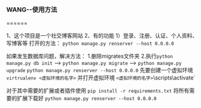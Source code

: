 ### WANG--使用方法
======

1、这个项目是一个社交博客网站
2、有的功能
       1）登录、注册、认证、个人资料、写博客等
打开的方法：
`python manage.py renserver --host 0.0.0.0`

如果发生数据库问题，解决方法：
1.删除migrates文件夹
2.执行`python manage.py db init`
-->   `python manage.py migrate`
-->  `python manage.py upgrade`
`python manage.py renserver --host 0.0.0.0`
先要创建一个虚拟环境
`virtrualenv <虚拟环境的名字>`
并打开虚拟环境
`<虚拟环境的名字>`\scripts\activate`

对于其中需要的扩展或者插件使用
`pip install -r requirements.txt`
将所有需要的扩展下载好
`python manage.py renserver --host 0.0.0.0`


